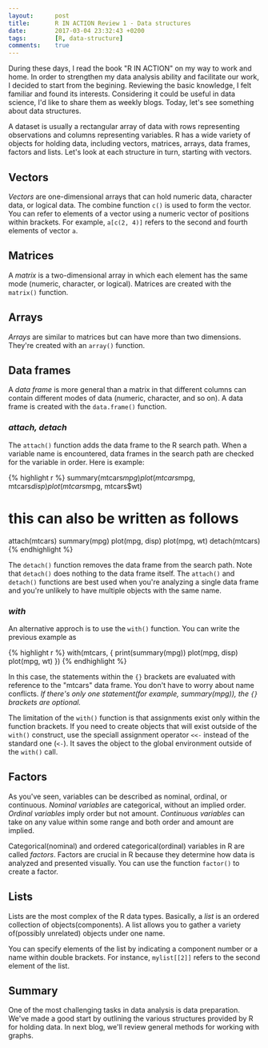 ```yaml
---
layout:      post
title:       R IN ACTION Review 1 - Data structures
date:        2017-03-04 23:32:43 +0200
tags:        [R, data-structure]
comments:    true
---
```


During these days, I read the book "R IN ACTION" on my way to work and home. In
order to strengthen my data analysis ability and facilitate our work, I decided
to start from the begining. Reviewing the basic knowledge, I felt familiar and
found its interests. Considering it could be useful in data science, I'd like to
share them as weekly blogs. Today, let's see something about data structures.

A dataset is usually a rectangular array of data with rows representing
observations and columns representing variables. R has a wide variety of objects
for holding data, including vectors, matrices, arrays, data frames, factors and
lists. Let's look at each structure in turn, starting with vectors.

## Vectors
_Vectors_ are one-dimensional arrays that can hold numeric data, character data,
or logical data. The combine function `c()` is used to form the vector. You can
refer to elements of a vector using a numeric vector of positions within
brackets. For example, `a[c(2, 4)]` refers to the second and fourth elements of
vector `a`.

## Matrices
A _matrix_ is a two-dimensional array in which each element has the same mode
(numeric, character, or logical). Matrices are created with the `matrix()`
function.

## Arrays
_Arrays_ are similar to matrices but can have more than two dimensions. They're
created with an `array()` function.

## Data frames
A _data frame_ is more general than a matrix in that different columns can
contain different modes of data (numeric, character, and so on). A data frame is
created with the `data.frame()` function.

### _attach, detach_
The `attach()` function adds the data frame to the R search path. When a
variable name is encountered, data frames in the search path are checked for the
variable in order. Here is example:

{% highlight r %}
summary(mtcars$mpg)
plot(mtcars$mpg, mtcars$disp)
plot(mtcars$mpg, mtcars$wt)

# this can also be written as follows
attach(mtcars)
  summary(mpg)
  plot(mpg, disp)
  plot(mpg, wt)
detach(mtcars)
{% endhighlight %}

The `detach()` function removes the data frame from the search path. Note that
`detach()` does nothing to the data frame itself. The `attach()` and `detach()`
functions are best used when you're analyzing a single data frame and you're
unlikely to have multiple objects with the same name.

### _with_
An alternative approch is to use the `with()` function. You can write the
previous example as

{% highlight r %}
with(mtcars, {
  print(summary(mpg))
  plot(mpg, disp)
  plot(mpg, wt)
})
{% endhighlight %}

In this case, the statements within the `{}` brackets are evaluated with
reference to the "mtcars" data frame. You don't have to worry about name
conflicts. _If there's only one statement(for example, summary(mpg)), the `{}`
brackets are optional._

The limitation of the `with()` function is that assignments exist only within
the function brackets. If you need to create objects that will exist outside of
the `with()` construct, use the speciall assignment operator `<<-` instead of
the standard one (`<-`). It saves the object to the global environment outside
of the `with()` call.

## Factors
As you've seen, variables can be described as nominal, ordinal, or continuous.
_Nominal variables_ are categorical, without an implied order. _Ordinal
variables_ imply order but not amount. _Continuous variables_ can take on any
value within some range and both order and amount are implied.

Categorical(nominal) and ordered categorical(ordinal) variables in R are called
_factors_. Factors are crucial in R because they determine how data is analyzed
and presented visually. You can use the function `factor()` to create a factor.

## Lists
Lists are the most complex of the R data types. Basically, a _list_ is an
ordered collection of objects(components). A list allows you to gather a variety
of(possibly unrelated) objects under one name.

You can specify elements of the list by indicating a component number or a name
within double brackets. For instance, `mylist[[2]]` refers to the second element
of the list.

## Summary
One of the most challenging tasks in data analysis is data preparation. We've
made a good start by outlining the various structures provided by R for holding
data. In next blog, we'll review general methods for working with graphs.
